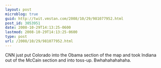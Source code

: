 ```yaml
---
layout: post
microblog: true
guid: http://twit.vmstan.com/2008/10/29/981077952.html
post_id: 3053951
date: 2008-10-29T14:13:25-0600
lastmod: 2008-10-29T14:13:25-0600
type: post
url: /2008/10/29/981077952.html
---
```

CNN just put Colorado into the Obama section of the map and took Indiana out of the McCain section and into toss-up. Bwhahahahahaha.
